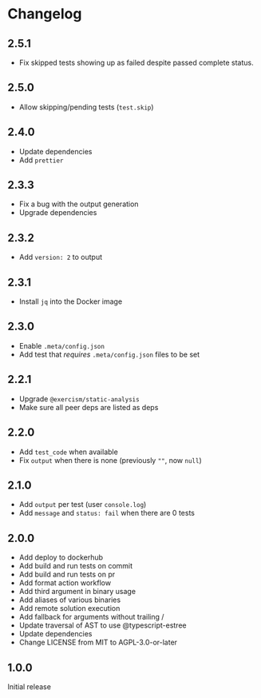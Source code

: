 # Changelog

## 2.5.1

- Fix skipped tests showing up as failed despite passed complete status.

## 2.5.0

- Allow skipping/pending tests (`test.skip`)

## 2.4.0

- Update dependencies
- Add `prettier`

## 2.3.3

- Fix a bug with the output generation
- Upgrade dependencies

## 2.3.2

- Add `version: 2` to output

## 2.3.1

- Install `jq` into the Docker image

## 2.3.0

- Enable `.meta/config.json`
- Add test that _requires_ `.meta/config.json` files to be set

## 2.2.1

- Upgrade `@exercism/static-analysis`
- Make sure all peer deps are listed as deps

## 2.2.0

- Add `test_code` when available
- Fix `output` when there is none (previously `""`, now `null`)

## 2.1.0

- Add `output` per test (user `console.log`)
- Add `message` and `status: fail` when there are 0 tests

## 2.0.0

- Add deploy to dockerhub
- Add build and run tests on commit
- Add build and run tests on pr
- Add format action workflow
- Add third argument in binary usage
- Add aliases of various binaries
- Add remote solution execution
- Add fallback for arguments without trailing /
- Update traversal of AST to use @typescript-estree
- Update dependencies
- Change LICENSE from MIT to AGPL-3.0-or-later

## 1.0.0

Initial release
